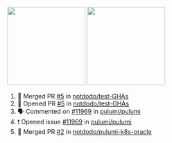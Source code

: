 <a href="https://github.com/notdodo"><img src="https://github-readme-stats.vercel.app/api?username=notdodo&count_private=true&theme=dark" height="180" /></a> <a href="https://github.com/notdodo"><img src="https://github-readme-stats.vercel.app/api/top-langs/?username=notdodo&langs_count=8&theme=dark&hide=tex,java,html,css&layout=compact" height="180" /></a>

<!--START_SECTION:activity-->
1. 🎉 Merged PR [#5](https://github.com/notdodo/test-GHAs/pull/5) in [notdodo/test-GHAs](https://github.com/notdodo/test-GHAs)
2. 💪 Opened PR [#5](https://github.com/notdodo/test-GHAs/pull/5) in [notdodo/test-GHAs](https://github.com/notdodo/test-GHAs)
3. 🗣 Commented on [#11969](https://github.com/pulumi/pulumi/issues/11969) in [pulumi/pulumi](https://github.com/pulumi/pulumi)
4. ❗️ Opened issue [#11969](https://github.com/pulumi/pulumi/issues/11969) in [pulumi/pulumi](https://github.com/pulumi/pulumi)
5. 🎉 Merged PR [#2](https://github.com/notdodo/pulumi-k8s-oracle/pull/2) in [notdodo/pulumi-k8s-oracle](https://github.com/notdodo/pulumi-k8s-oracle)
<!--END_SECTION:activity-->
